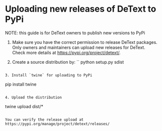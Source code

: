 Uploading new releases of DeText to PyPi
=========
NOTE: this guide is for DeText owners to publish new versions to PyPi

1. Make sure you have the correct permission to release DeText packages. Only owners and maintainers can upload new releases for DeText. Check more details at https://pypi.org/project/detext/.

2. Create a source distribution by:
``
python setup.py sdist
```

3. Install `twine` for uploading to PyPi
```
pip install twine
```

4. Upload the distribution
```
twine upload dist/*
```

You can verify the release upload at https://pypi.org/manage/project/detext/releases/
